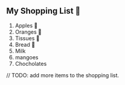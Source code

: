 
## My Shopping List 🛒

1. Apples 🍎
2. Oranges 🍊
3. Tissues 🚽
4. Bread 🍞
5. Milk
6. mangoes
7. Chocholates

// TODO: add more items to the shopping list.
